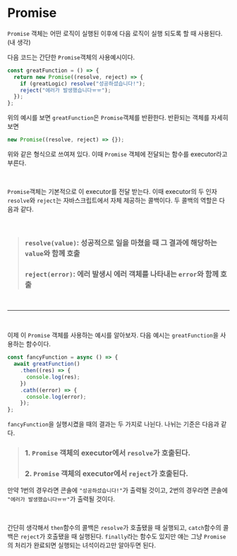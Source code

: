 # Promise

`Promise` 객체는 어떤 로직이 실행된 이후에 다음 로직이 실행 되도록 할 때 사용된다.(내 생각)

다음 코드는 간단한 `Promise`객체의 사용예시이다.

```javascript
const greatFunction = () => {
  return new Promise((resolve, reject) => {
    if (greatLogic) resolve("성공하셨습니다!");
    reject("에러가 발생했습니다ㅠㅠ");
  });
};
```

위의 예시를 보면 `greatFunction`은 `Promise`객체를 반환한다. 반환되는 객체를 자세히 보면

```javascript
new Promise((resolve, reject) => {});
```

위와 같은 형식으로 쓰여져 있다. 이때 `Promise` 객체에 전달되는 함수를 executor라고 부른다.

<br>

`Promise`객체는 기본적으로 이 executor를 전달 받는다. 이때 executor의 두 인자 `resolve`와 `reject`는 자바스크립트에서 자체 제공하는 콜백이다. 두 콜백의 역할은 다음과 같다.

<br>

> ### `resolve(value)`: 성공적으로 일을 마쳤을 때 그 결과에 해당하는 `value`와 함께 호출
>
> ### `reject(error)`: 에러 발생시 에러 객체를 나타내는 `error`와 함께 호출

<br>

---

<br>

이제 이 `Promise` 객체를 사용하는 예시를 알아보자. 다음 예시는 `greatFunction`을 사용하는 함수이다.

```javascript
const fancyFunction = async () => {
  await greatFunction()
    .then((res) => {
      console.log(res);
    })
    .cath((error) => {
      console.log(error);
    });
};
```

`fancyFunction`을 실행시켰을 때의 결과는 두 가지로 나뉜다. 나뉘는 기준은 다음과 같다.

> ### 1. `Promise` 객체의 executor에서 `resolve`가 호출된다.
>
> ### 2. `Promise` 객체의 executor에서 `reject`가 호출된다.

만약 1번의 경우라면 콘솔에 `"성공하셨습니다!"`가 출력될 것이고, 2번의 경우라면 콘솔에 `"에러가 발생했습니다ㅠㅠ"`가 출력될 것이다.

<br>

간단히 생각해서 `then`함수의 콜백은 `resolve`가 호출됐을 때 실행되고, `catch`함수의 콜백은 `reject`가 호출됐을 때 실행된다. `finally`라는 함수도 있지만 얘는 그냥 `Promise`의 처리가 완료되면 실행되는 녀석이라고만 알아두면 된다.

